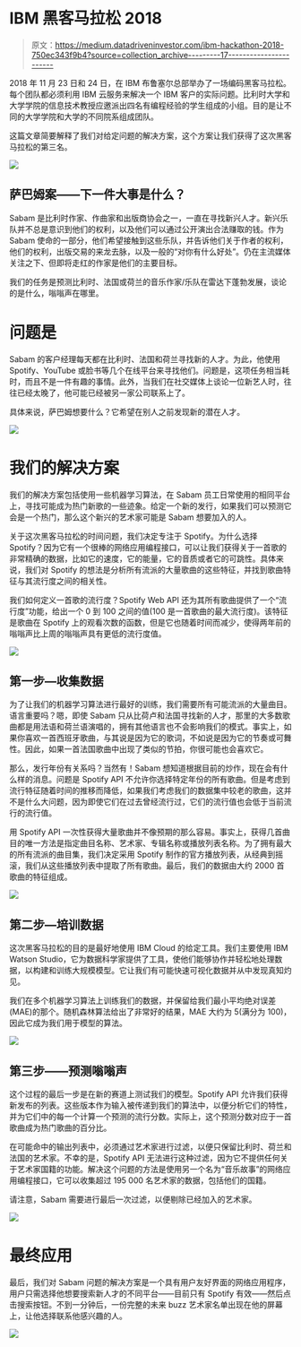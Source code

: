 # IBM 黑客马拉松 2018

> 原文：<https://medium.datadriveninvestor.com/ibm-hackathon-2018-750ec343f9b4?source=collection_archive---------17----------------------->

2018 年 11 月 23 日和 24 日，在 IBM 布鲁塞尔总部举办了一场编码黑客马拉松。每个团队都必须利用 IBM 云服务来解决一个 IBM 客户的实际问题。比利时大学和大学学院的信息技术教授应邀派出四名有编程经验的学生组成的小组。目的是让不同的大学学院和大学的不同院系组成团队。

这篇文章简要解释了我们对给定问题的解决方案，这个方案让我们获得了这次黑客马拉松的第三名。

![](img/5cd67f95253d3eb438d6e60fe4a2523a.png)

## 萨巴姆案——下一件大事是什么？

Sabam 是比利时作家、作曲家和出版商协会之一，一直在寻找新兴人才。新兴乐队并不总是意识到他们的权利，以及他们可以通过公开演出合法赚取的钱。作为 Sabam 使命的一部分，他们希望接触到这些乐队，并告诉他们关于作者的权利，他们的权利，出版交易的来龙去脉，以及一般的“对你有什么好处”。仍在主流媒体关注之下、但即将走红的作家是他们的主要目标。

我们的任务是预测比利时、法国或荷兰的音乐作家/乐队在雷达下蓬勃发展，谈论的是什么，嗡嗡声在哪里。

# 问题是

Sabam 的客户经理每天都在比利时、法国和荷兰寻找新的人才。为此，他使用 Spotify、YouTube 或脸书等几个在线平台来寻找他们。问题是，这项任务相当耗时，而且不是一件有趣的事情。此外，当我们在社交媒体上谈论一位新艺人时，往往已经太晚了，他可能已经被另一家公司联系上了。

具体来说，萨巴姆想要什么？它希望在别人之前发现新的潜在人才。

![](img/3ec956375f960ab60ef05bc3100c465b.png)

# 我们的解决方案

我们的解决方案包括使用一些机器学习算法，在 Sabam 员工日常使用的相同平台上，寻找可能成为热门新歌的一些迹象。给定一个新的发行，如果我们可以预测它会是一个热门，那么这个新兴的艺术家可能是 Sabam 想要加入的人。

关于这次黑客马拉松的时间问题，我们决定专注于 Spotify。为什么选择 Spotify？因为它有一个很棒的网络应用编程接口，可以让我们获得关于一首歌的非常精确的数据，比如它的速度，它的能量，它的音质或者它的可跳性。具体来说，我们对 Spotify 的想法是分析所有流派的大量歌曲的这些特征，并找到歌曲特征与其流行度之间的相关性。

我们如何定义一首歌的流行度？Spotify Web API 还为其所有歌曲提供了一个“流行度”功能，给出一个 0 到 100 之间的值(100 是一首歌曲的最大流行度)。该特征是歌曲在 Spotify 上的观看次数的函数，但是它也随着时间而减少，使得两年前的嗡嗡声比上周的嗡嗡声具有更低的流行度值。

![](img/bbd36bfa03dd084d59611edeb51beb38.png)

## 第一步—收集数据

为了让我们的机器学习算法进行最好的训练，我们需要所有可能流派的大量曲目。语言重要吗？嗯，即使 Sabam 只从比荷卢和法国寻找新的人才，那里的大多数歌曲都是用法语和荷兰语演唱的，拥有其他语言也不会影响我们的模式。事实上，如果你喜欢一首西班牙歌曲，与其说是因为它的歌词，不如说是因为它的节奏或可舞性。因此，如果一首法国歌曲中出现了类似的节拍，你很可能也会喜欢它。

那么，发行年份有关系吗？当然有！Sabam 想知道根据目前的炒作，现在会有什么样的消息。问题是 Spotify API 不允许你选择特定年份的所有歌曲。但是考虑到流行特征随着时间的推移而降低，如果我们考虑我们的数据集中较老的歌曲，这并不是什么大问题，因为即使它们在过去曾经流行过，它们的流行值也会低于当前流行的流行值。

用 Spotify API 一次性获得大量歌曲并不像预期的那么容易。事实上，获得几首曲目的唯一方法是指定曲目名称、艺术家、专辑名称或播放列表名称。为了拥有最大的所有流派的曲目集，我们决定采用 Spotify 制作的官方播放列表，从经典到摇滚，我们从这些播放列表中提取了所有歌曲。最后，我们的数据由大约 2000 首歌曲的特征组成。

![](img/7a9af15257755c7762412f9ea9223b21.png)

## 第二步—培训数据

这次黑客马拉松的目的是最好地使用 IBM Cloud 的给定工具。我们主要使用 IBM Watson Studio，它为数据科学家提供了工具，使他们能够协作并轻松地处理数据，以构建和训练大规模模型。它让我们有可能快速可视化数据并从中发现真知灼见。

我们在多个机器学习算法上训练我们的数据，并保留给我们最小平均绝对误差(MAE)的那个。随机森林算法给出了非常好的结果，MAE 大约为 5(满分为 100)，因此它成为我们用于模型的算法。

![](img/b079681efd0b6a080f5dcfe226b8ad90.png)

## 第三步——预测嗡嗡声

这个过程的最后一步是在新的赛道上测试我们的模型。Spotify API 允许我们获得新发布的列表。这些版本作为输入被传递到我们的算法中，以便分析它们的特性，并为它们中的每一个计算一个预测的流行分数。实际上，这个预测分数对应于一首歌曲成为热门歌曲的百分比。

在可能命中的输出列表中，必须通过艺术家进行过滤，以便只保留比利时、荷兰和法国的艺术家。不幸的是，Spotify API 无法进行这种过滤，因为它不提供任何关于艺术家国籍的功能。解决这个问题的方法是使用另一个名为“音乐故事”的网络应用编程接口，它可以收集超过 195 000 名艺术家的数据，包括他们的国籍。

请注意，Sabam 需要进行最后一次过滤，以便剔除已经加入的艺术家。

![](img/e08d11457fba1dd063b1e415e0171e25.png)

# 最终应用

最后，我们对 Sabam 问题的解决方案是一个具有用户友好界面的网络应用程序，用户只需选择他想要搜索新人才的不同平台——目前只有 Spotify 有效——然后点击搜索按钮。不到一分钟后，一份完整的未来 buzz 艺术家名单出现在他的屏幕上，让他选择联系他感兴趣的人。

![](img/3c6c300e45f067b2545d198d7345b326.png)